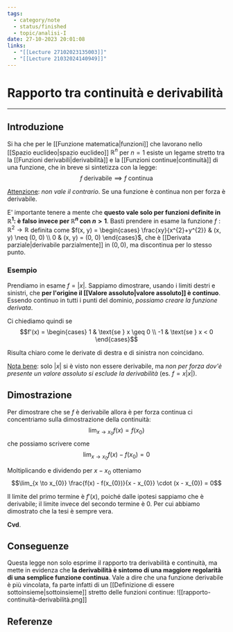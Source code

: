 ```yaml
---
tags:
  - category/note
  - status/finished
  - topic/analisi-I
date: 27-10-2023 20:01:08
links:
  - "[[Lecture 27102023135003]]"
  - "[[Lecture 21032024140949]]"
---
```

# Rapporto tra continuità e derivabilità
---
## Introduzione
Si ha che per le [[Funzione matematica|funzioni]] che lavorano nello [[Spazio euclideo|spazio euclideo]] $\mathbb{R}^{n}$ per $n = 1$ esiste un legame stretto tra la [[Funzioni derivabili|derivabilità]] e la [[Funzioni continue|continuità]] di una funzione, che in breve si sintetizza con la legge:
$$f \text{ derivabile} \implies f \text{ continua}$$

<u>Attenzione</u>: _non vale il contrario_. Se una funzione è continua non per forza è derivabile.

E' importante tenere a mente che **questo vale solo per funzioni definite in $\mathbb{R}^{1}$: è falso invece per $\mathbb{R}^{n}$ con $n > 1$**. Basti prendere in esame la funzione $f: \mathbb{R}^{2} \to \mathbb{R}$ definita come $f(x, y) = \begin{cases} \frac{xy}{x^{2}+y^{2}} & (x, y) \neq (0, 0) \\ 0 & (x, y) = (0, 0) \end{cases}$, che è [[Derivata parziale|derivabile parzialmente]] in $(0, 0)$, ma discontinua per lo stesso punto.

### Esempio
Prendiamo in esame $f = |x|$. Sappiamo dimostrare, usando i limiti destri e sinistri, che **per l'origine il [[Valore assoluto|valore assoluto]] è continuo**. Essendo continuo in tutti i punti del dominio, _possiamo creare la funzione derivata_.

Ci chiediamo quindi se
$$f'(x) = \begin{cases} 1 & \text{se } x \geq 0 \\ -1 & \text{se } x < 0 \end{cases}$$

Risulta chiaro come le derivate di destra e di sinistra non coincidano.

<u>Nota bene</u>: solo $|x|$ si è visto non essere derivabile, ma _non per forza dov'è presente un valore assoluto si esclude la derivabilità_ (es. $f = x|x|$).

## Dimostrazione
Per dimostrare che se $f$ è derivabile allora è per forza continua ci concentriamo sulla dimostrazione della continuità:
$$\lim_{x \to x_{0}} f(x) = f(x_{0})$$
che possiamo scrivere come
$$\lim_{x \to x_{0}} f(x) - f(x_{0}) = 0$$

Moltiplicando e dividendo per $x - x_{0}$ otteniamo
$$\lim_{x \to x_{0}} \frac{f(x) - f(x_{0})}{x - x_{0}} \cdot (x - x_{0}) = 0$$

Il limite del primo termine è $f'(x)$, poiché dalle ipotesi sappiamo che è derivabile; il limite invece del secondo termine è 0. Per cui abbiamo dimostrato che la tesi è sempre vera.

**Cvd**.

## Conseguenze
Questa legge non solo esprime il rapporto tra derivabilità e continuità, ma mette in evidenza che **la derivabilità è sintomo di una maggiore regolarità di una semplice funzione continua**. Vale a dire che una funzione derivabile è più vincolata, fa parte infatti di un [[Definizione di essere sottoinsieme|sottoinsieme]] stretto delle funzioni continue:
![[rapporto-continuità-derivabilità.png]]


## Referenze